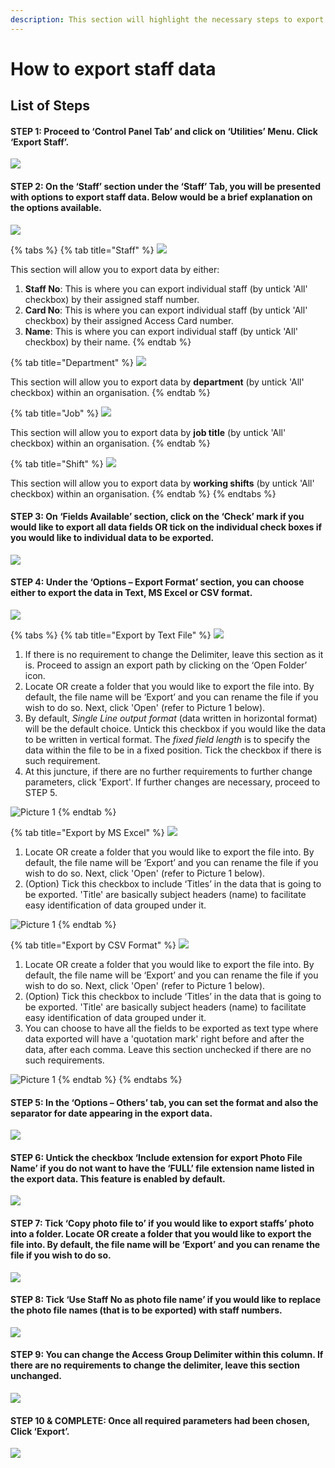 ```yaml
---
description: This section will highlight the necessary steps to export staff data
---
```


# How to export staff data

## List of Steps

#### STEP 1: Proceed to ‘Control Panel Tab’ and click on ‘Utilities’ Menu. Click ‘Export Staff’.

![](../.gitbook/assets/untitled1.png)



#### STEP 2: On the ‘Staff’ section under the ‘Staff’ Tab, you will be presented with options to export staff data. Below would be a brief explanation on the options available. 

![](../.gitbook/assets/untitled2%20%2821%29.png)

{% tabs %}
{% tab title="Staff" %}
![](../.gitbook/assets/untitled3%20%2829%29.png)

This section will allow you to export data by either:

1. **Staff No**: This is where you can export individual staff \(by untick 'All' checkbox\) by their assigned staff number.
2. **Card No**: This is where you can export individual staff \(by untick 'All' checkbox\) by their assigned Access Card number.
3. **Name**: This is where you can export individual staff \(by untick 'All' checkbox\) by their name.
{% endtab %}

{% tab title="Department" %}
![](../.gitbook/assets/untitled4%20%2822%29.png)

This section will allow you to export data by **department** \(by untick 'All' checkbox\) within an organisation.
{% endtab %}

{% tab title="Job" %}
![](../.gitbook/assets/untitled5%20%287%29.png)

This section will allow you to export data by **job title** \(by untick 'All' checkbox\) within an organisation.
{% endtab %}

{% tab title="Shift" %}
![](../.gitbook/assets/untitled6%20%2834%29.png)

This section will allow you to export data by **working shifts** \(by untick 'All' checkbox\) within an organisation.
{% endtab %}
{% endtabs %}



#### STEP 3: On ‘Fields Available’ section, click on the ‘Check’ mark if you would like to export all data fields OR tick on the individual check boxes if you would like to individual data to be exported.

![](../.gitbook/assets/untitled7%20%2821%29.png)



#### STEP 4: Under the ‘Options – Export Format’ section, you can choose either to export the data in Text, MS Excel or CSV format.

![](../.gitbook/assets/untitled8%20%2817%29.png)

{% tabs %}
{% tab title="Export by Text File" %}
![](../.gitbook/assets/untitled11%20%285%29.png)

1. If there is no requirement to change the Delimiter, leave this section as it is. Proceed to assign an export path by clicking on the ‘Open Folder’ icon.
2. Locate OR create a folder that you would like to export the file into. By default, the file name will be ‘Export’ and you can rename the file if you wish to do so. Next, click 'Open' \(refer to Picture 1 below\).
3. By default, _Single Line output format_ \(data written in horizontal format\) will be the default choice. Untick this checkbox if you would like the data to be written in vertical format. The _fixed field length_ is to specify the data within the file to be in a fixed position. Tick the checkbox if there is such requirement. 
4. At this juncture, if there are no further requirements to further change parameters, click 'Export'. If further changes are necessary, proceed to STEP 5.

![Picture 1](../.gitbook/assets/untitled10%20%2810%29.png)
{% endtab %}

{% tab title="Export by MS Excel" %}
![](../.gitbook/assets/untitled18%20%281%29.png)

1. Locate OR create a folder that you would like to export the file into. By default, the file name will be ‘Export’ and you can rename the file if you wish to do so. Next, click 'Open' \(refer to Picture 1 below\).
2. \(Option\) Tick this checkbox to include ‘Titles’ in the data that is going to be exported. 'Title' are basically subject headers \(name\) to facilitate easy identification of data grouped under it.

![Picture 1](../.gitbook/assets/untitled10%20%2810%29.png)
{% endtab %}

{% tab title="Export by CSV Format" %}
![](../.gitbook/assets/untitled19%20%282%29.png)

1. Locate OR create a folder that you would like to export the file into. By default, the file name will be ‘Export’ and you can rename the file if you wish to do so. Next, click 'Open' \(refer to Picture 1 below\).
2. \(Option\) Tick this checkbox to include ‘Titles’ in the data that is going to be exported. 'Title' are basically subject headers \(name\) to facilitate easy identification of data grouped under it.
3. You can choose to have all the fields to be exported as text type where data exported will have a 'quotation mark' right before and after the data, after each comma. Leave this section unchecked if there are no such requirements.

![Picture 1](../.gitbook/assets/untitled10%20%2810%29.png)
{% endtab %}
{% endtabs %}

#### 

#### STEP 5: In the ‘Options – Others’ tab, you can set the format and also the separator for date appearing in the export data.

![](../.gitbook/assets/untitled12%20%282%29.png)



#### STEP 6: Untick the checkbox ‘Include extension for export Photo File Name’ if you do not want to have the ‘FULL’ file extension name listed in the export data. This feature is enabled by default. 

![](../.gitbook/assets/untitled13%20%285%29.png)



#### STEP 7: Tick ‘Copy photo file to’ if you would like to export staffs’ photo into a folder. Locate OR create a folder that you would like to export the file into. By default, the file name will be ‘Export’ and you can rename the file if you wish to do so.

![](../.gitbook/assets/untitled14.png)



#### STEP 8: Tick ‘Use Staff No as photo file name’ if you would like to replace the photo file names \(that is to be exported\) with staff numbers.

![](../.gitbook/assets/untitled15.png)



#### STEP 9: You can change the Access Group Delimiter within this column. If there are no requirements to change the delimiter, leave this section unchanged.

![](../.gitbook/assets/untitled16.png)



#### STEP 10 & COMPLETE: Once all required parameters had been chosen, Click ‘Export’.

![](../.gitbook/assets/untitled17.png)

